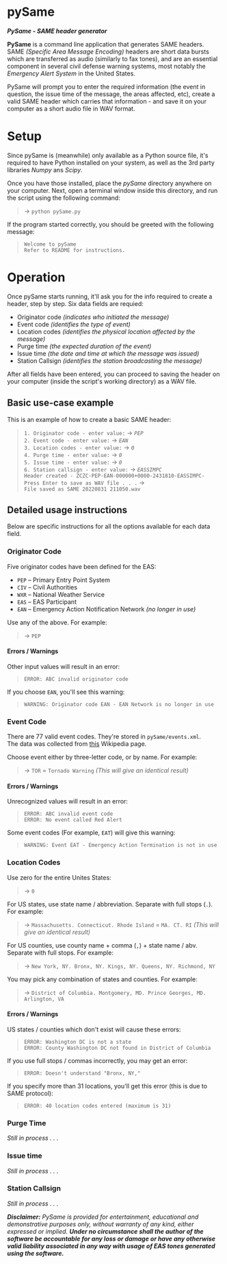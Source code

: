 # pySame

_**PySame - SAME header generator**_

**PySame** is a command line application that generates SAME headers. SAME _(Specific Area Message Encoding)_ headers are short data bursts which are transferred as audio (similarly to fax tones), and are an essential component in several civil defense warning systems, most notably the _Emergency Alert System_ in the United States.

PySame will prompt you to enter the required information (the event in question, the issue time of the message, the areas affected, etc), create a valid SAME header which carries that information - and save it on your computer as a short audio file in WAV format.

# Setup

Since pySame is (meanwhile) only available as a Python source file, it's required to have Python installed on your system, as well as the 3rd party libraries *Numpy* ans *Scipy*.

Once you have those installed, place the *pySame* directory anywhere on your computer. Next, open a terminal window inside this directory, and run the script using the following command:

> &rarr; `python pySame.py`

If the program started correctly, you should be greeted with the following message:

> `Welcome to pySame`\
> `Refer to README for instructions.`

# Operation

Once pySame starts running, it'll ask you for the info required to create a header, step by step. Six data fields are requied:

- Originator code *(indicates who initiated the message)*
- Event code *(identifies the type of event)*
- Location codes *(identifies the physical location affected by the message)*
- Purge time *(the expected duration of the event)*
- Issue time *(the date and time at which the message was issued)*
- Station Callsign *(identifies the station broadcasting the message)*

After all fields have been entered, you can proceed to saving the header on your computer (inside the script's working directory) as a WAV file.

## Basic use-case example

This is an example of how to create a basic SAME header:

> `1. Originator code - enter value:` &rarr; *`PEP`*\
> `2. Event code - enter value:` &rarr; *`EAN`*\
> `3. Location codes - enter value:` &rarr; *`0`*\
> `4. Purge time - enter value:` &rarr; *`0`*\
> `5. Issue time - enter value:` &rarr; *`0`*\
> `6. Station callsign - enter value:` &rarr; *`EASSIMPC`*\
> `Header created - ZCZC-PEP-EAN-000000+0000-2431810-EASSIMPC-`\
> `Press Enter to save as WAV file . . .` &rarr; \
> `File saved as SAME 20220831 211050.wav`



## Detailed usage instructions

Below are specific instructions for all the options available for each data field.

### Originator Code
Five originator codes have been defined for the EAS:

- `PEP` – Primary Entry Point System  
- `CIV` – Civil Authorities  
- `WXR` – National Weather Service  
- `EAS` – EAS Participant  
- `EAN` – Emergency Action Notification Network _(no longer in use)_

Use any of the above. For example:  
> &rarr; `PEP`
#### Errors / Warnings
Other input values will result in an error:
> `ERROR: ABC invalid originator code`

If you choose `EAN`, you'll see this warning:
> `WARNING: Originator code EAN - EAN Network is no longer in use`



### Event Code
There are 77 valid event codes. They're stored in `pySame/events.xml`.  
The data was collected from [this](https://en.wikipedia.org/wiki/Specific_Area_Message_Encoding#Event_codes) Wikipedia page.

Choose event either by three-letter code, or by name. For example:  
> &rarr; `TOR` = `Tornado Warning` _(This will give an identical result)_
#### Errors / Warnings
Unrecognized values will result in an error:
> `ERROR: ABC invalid event code`  
> `ERROR: No event called Red Alert`

Some event codes (For example, `EAT`) will give this warning:
> `WARNING: Event EAT - Emergency Action Termination is not in use`

### Location Codes
Use zero for the entire Unites States:
> &rarr; `0`

For US states, use state name / abbreviation. Separate with full stops (`.`). For example:  
> &rarr; `Massachusetts. Connecticut. Rhode Island` = `MA. CT. RI` _(This will give an identical result)_

For US counties, use county name + comma (`,`) + state name / abv. Separate with full stops. For example:  
> &rarr; `New York, NY. Bronx, NY. Kings, NY. Queens, NY. Richmond, NY`

You may pick any combination of states and counties. For example:  
> &rarr; `District of Columbia. Montgomery, MD. Prince Georges, MD. Arlington, VA`
#### Errors / Warnings
US states / counties which don't exist will cause these errors:
> `ERROR: Washington DC is not a state`  
> `ERROR: County Washington DC not found in District of Columbia`

If you use full stops / commas incorrectly, you may get an error:
> `ERROR: Doesn't understand "Bronx, NY,"`

If you specify more than 31 locations, you'll get this error (this is due to SAME protocol):
> `ERROR: 40 location codes entered (maximum is 31)`

### Purge Time

_Still in process . . ._

### Issue time

_Still in process . . ._

### Station Callsign

_Still in process . . ._

_**Disclaimer:** PySame is provided for entertainment, educational and demonstrative purposes only, without warranty of any kind, either expressed or implied.
**Under no circumstance shall the author of the software be accountable for any loss or damage or have any otherwise valid liability associated in any way with usage of EAS tones generated using the software.**_